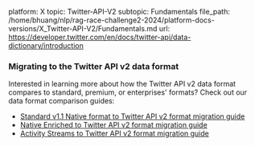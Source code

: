 platform: X
topic: Twitter-API-V2
subtopic: Fundamentals
file_path: /home/bhuang/nlp/rag-race-challenge2-2024/platform-docs-versions/X_Twitter-API-V2/Fundamentals.md
url: https://developer.twitter.com/en/docs/twitter-api/data-dictionary/introduction

### Migrating to the Twitter API v2 data format

Interested in learning more about how the Twitter API v2 data format compares to standard, premium, or enterprises' formats? Check out our data format comparison guides:

* [Standard v1.1 Native format to Twitter API v2 format migration guide](https://developer.twitter.com/en/docs/twitter-api/migrate/data-formats/standard-v1-1-to-v2)
* [Native Enriched to Twitter API v2 format migration guide](https://developer.twitter.com/en/docs/twitter-api/migrate/data-formats/native-enriched-to-v2)
* [Activity Streams to Twitter API v2 format migration guide](https://developer.twitter.com/en/docs/twitter-api/migrate/data-formats/activity-streams-to-v2)